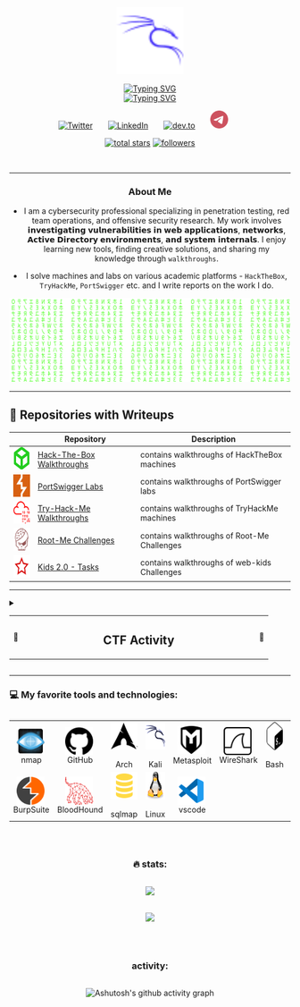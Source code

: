<p align="center">
  <img src="https://github.com/sonyahack1/sonyahack1/blob/main/screenshots/Kalilinux.svg" alt="Kali Logo" width="120">
</p>

<div align="center">
<a href="https://git.io/typing-svg"><img src="https://readme-typing-svg.herokuapp.com?font=Fira+Code&duration=4000&pause=400&color=7B7EEE&center=true&vCenter=true&width=435&lines=Red+Team+%7C+cybersecurity+%7C+pentest" alt="Typing SVG" >
</div>

<div align="center">
<a href="https://git.io/typing-svg"><img src="https://readme-typing-svg.herokuapp.com?font=Fira+Code&duration=4000&color=EE3028&center=true&vCenter=true&width=435&lines=sonyahack1" alt="Typing SVG" /></a>
</div>

<!-- social -->
<p align="center">
  <a href="https://x.com/sonyaflower995"><img width="32px" alt="Twitter" title="Twitter" src="https://i.imgur.com/AixJgnm.png"/></a>
  &#8287;&#8287;&#8287;&#8287;&#8287;
 <a href="https://www.linkedin.com/in/valerii-ilin-661405372/"><img width="32px" alt="LinkedIn" title="LinkedIn" src="https://i.imgur.com/yRpa1dQ.png"/></a>
  &#8287;&#8287;&#8287;&#8287;&#8287;
 <a href="https://dev.to/sonyahack1"><img width="32px" alt="dev.to" title="sonyahack1 dev.to" src="https://i.imgur.com/mVm29vK.png"></a>
  &#8287;&#8287;&#8287;&#8287;&#8287;
 <a href="https://t.me/sonyahack1"><img width="32px" alt="telegram" title="sonyahack1 telegram" src="https://github.com/sonyahack1/sonyahack1/blob/main/logo/telegram-icon.svg"></a>
  &#8287;&#8287;&#8287;&#8287;&#8287;
</p>

<p align="center">
  <a href="https://github.com/sonyahack1?tab=repositories&sort=stargazers">
    <img alt="total stars" title="Total stars on GitHub" src="https://custom-icon-badges.demolab.com/github/stars/sonyahack1?color=55960c&style=for-the-badge&labelColor=488207&logo=star"/></a>
  <a href="https://github.com/sonyahack1?tab=followers">
    <img alt="followers" title="Follow me on Github" src="https://custom-icon-badges.demolab.com/github/followers/sonyahack1?color=236ad3&labelColor=1155ba&style=for-the-badge&logo=person-add&label=Follow&logoColor=white"/></a>
</p>

<div align="center"><img src="https://komarev.com/ghpvc/?username=sonyahack1&style=plastic&color=blueviolet" alt=""/></div>

---

<div align="center">

### About Me

- I am a cybersecurity professional specializing in penetration testing, red team operations, and offensive security research. My work involves 𝗶𝗻𝘃𝗲𝘀𝘁𝗶𝗴𝗮𝘁𝗶𝗻𝗴 𝘃𝘂𝗹𝗻𝗲𝗿𝗮𝗯𝗶𝗹𝗶𝘁𝗶𝗲𝘀 𝗶𝗻 𝘄𝗲𝗯 𝗮𝗽𝗽𝗹𝗶𝗰𝗮𝘁𝗶𝗼𝗻𝘀, 𝗻𝗲𝘁𝘄𝗼𝗿𝗸𝘀, 𝗔𝗰𝘁𝗶𝘃𝗲 𝗗𝗶𝗿𝗲𝗰𝘁𝗼𝗿𝘆 𝗲𝗻𝘃𝗶𝗿𝗼𝗻𝗺𝗲𝗻𝘁𝘀, 𝗮𝗻𝗱 𝘀𝘆𝘀𝘁𝗲𝗺 𝗶𝗻𝘁𝗲𝗿𝗻𝗮𝗹𝘀. I enjoy learning new tools, finding creative solutions, and sharing my knowledge through `walkthroughs`.

- I solve machines and labs on various academic platforms - `HackTheBox`, `TryHackMe`, `PortSwigger` etc. and I write reports on the work I do.

</div>

![Matrix SVG](https://github.com/sonyahack1/sonyahack1/blob/main/matrix.svg)

---
## 📌 Repositories with Writeups

<table align="center">
  <thead>
    <tr>
      <th></th>
      <th>Repository</th>
      <th>Description</th>
    </tr>
  </thead>
  <tbody>
    <tr>
      <td><img src="https://github.com/sonyahack1/sonyahack1/blob/main/logo/hackthebox-icon.svg" alt="HTB" height="40"></td>
      <td><a href="https://github.com/sonyahack1/HackTheBox">Hack-The-Box Walkthroughs</a></td>
      <td>contains walkthroughs of HackTheBox machines</td>
    </tr>
    <tr>
      <td><img src="https://github.com/sonyahack1/sonyahack1/blob/main/logo/portswigger-icon.svg" alt="PortSwigger" height="40"></td>
      <td><a href="https://github.com/sonyahack1/PortSwigger">PortSwigger Labs</a></td>
      <td>contains walkthroughs of PortSwigger labs</td>
    </tr>
    <tr>
      <td><img src="https://github.com/sonyahack1/sonyahack1/blob/main/logo/tryhackme-icon.svg" alt="TryHackMe" height="40"></td>
      <td><a href="https://github.com/sonyahack1/Try-Hack-Me">Try-Hack-Me Walkthroughs</a></td>
      <td>contains walkthroughs of TryHackMe machines</td>
    </tr>
    <tr>
      <td><img src="https://github.com/sonyahack1/sonyahack1/blob/main/logo/rootme-icon.svg" alt="RootMe" height="40"></td>
      <td><a href="https://github.com/sonyahack1/Root-Me">Root-Me Challenges</a></td>
      <td>contains walkthroughs of Root-Me Challenges</td>
    </tr>
    <tr>
      <td><img src="https://github.com/sonyahack1/sonyahack1/blob/main/logo/webkids-icon.svg" alt="Kids 2.0" height="40"></td>
      <td><a href="https://github.com/sonyahack1/kids_2.0-Tasks">Kids 2.0 - Tasks</a></td>
      <td>contains walkthroughs of web-kids Challenges</td>
    </tr>
  </tbody>
</table>


---

<details>
  <summary>
    <table align="center">
      <tr>
        <td align="right" width="5%">🏁</td>
        <td align="center"><h2>CTF Activity</h2></td>
        <td align="left" width="5%">🏁</td>
      </tr>
    </table>
  </summary>

  <details>
    <summary><strong>

<p align="center">
<img src="https://github.com/sonyahack1/sonyahack1/blob/main/screenshots/aclabs-icon.png" alt="aclabs" height="40"> 
ACLabs 02.07.2025-09.07.2025
</p>
    </strong></summary>

    <br>
    <p align="center"><img src="./screenshots/ACLabs_ctf_results.png" alt="ACLabs_ctf_results" width="600"></p>
  </details>

</details>


---
### 💻 My favorite tools and technologies:

<div style="display: flex; flex-direction: column; justify-content: space-between; align-items: center;" >
<table align="center">
  <tr>
   <td align="center" width="96">
        <img src="https://github.com/sonyahack1/sonyahack1/blob/main/screenshots/nmap-logo.svg" title="nmap" alt="nmap" width="50" height="50" align="center" />&nbsp;
      <br>nmap
   </td>
    <td align="center" width="96">
        <img src="https://github.com/sonyahack1/sonyahack1/blob/main/screenshots/github.svg" title="github" alt="github" width="50" height="50" align="center" />&nbsp;
      <br>GitHub
   </td>
    <td align="center" width="96">
        <img src="https://github.com/sonyahack1/sonyahack1/blob/main/screenshots/archlinux.svg" title="archlinux" alt="archlinux" width="50" height="50" align="center" />&nbsp;
      <br>Arch
   </td>
    <td align="center" width="96">
        <img src="https://github.com/sonyahack1/sonyahack1/blob/main/screenshots/kalilinux-svgrepo-com.svg" title="kali" alt="kali" width="50" height="50" align="center" />&nbsp;
      <br>Kali
   </td>
    <td align="center" width="96">
        <img src="https://github.com/sonyahack1/sonyahack1/blob/main/screenshots/metasploit.svg" title="metasploit" alt="metasploit" width="50" height="50" align="center "/>&nbsp;
      <br>Metasploit
   </td>
    <td align="center" width="96">
        <img src="https://github.com/sonyahack1/sonyahack1/blob/main/screenshots/wireshark.svg" title="wireshark" alt="wireshark" width="50" height="50" align="center" />&nbsp;
      <br>WireShark
   </td>
    <td align="center" width="96">
        <img src="https://github.com/sonyahack1/sonyahack1/blob/main/screenshots/gnubash.svg" title="gnubash" alt="gnubash" width="50" height="50" align="center" />&nbsp;
      <br>Bash
   </td>
    <td align="center" width="96">
        <img src="https://github.com/sonyahack1/sonyahack1/blob/main/screenshots/powershell-plain.svg" title="powershell" alt="powershell" width="50" height="50" align="center" />&nbsp;
      <br>PowerShell
   </td>
    <td align="center" width="96">
        <img src="https://github.com/sonyahack1/sonyahack1/blob/main/screenshots/docker.svg" title="docker" alt="docker" width="50" height="50" align="center" />&nbsp;
      <br>Docker
   </td>
  </tr>
  <tr>
    <td align="center" width="96">
        <img src="https://github.com/sonyahack1/sonyahack1/blob/main/screenshots/burpsuite-icon.svg" title="burpsuite" alt="burpsuite" width="50" height="50" align="center" />&nbsp;
      <br>BurpSuite
   </td>
   <td align="center" width="96">
        <img src="https://github.com/sonyahack1/sonyahack1/blob/main/screenshots/logo-red-transparent-logo-only.svg" title="bloodhound" alt="bloodhound" width="50" height="50" align="center" />&nbsp;
      <br>BloodHound
   </td>
   <td align="center" width="96">
        <img src="https://github.com/sonyahack1/sonyahack1/blob/main/screenshots/sql-icon.svg" title="sqlmap" alt="sqlmap" width="50" height="50" align="center" />&nbsp;
      <br>sqlmap
   </td>
   <td align="center" width="96">
        <img src="https://github.com/sonyahack1/sonyahack1/blob/main/screenshots/linux-tux-icon.svg" title="linux" alt="linux" width="50" height="50" align="center" />&nbsp;
      <br>Linux
   </td>
   <td align="center" width="96">
        <img src="https://github.com/sonyahack1/sonyahack1/blob/main/screenshots/vscode-icon.svg" title="vscode" alt="vscode" width="50" height="50" align="center" />&nbsp;
      <br>vscode
   </td>
   </tr>
  </table>

---

### 🔥 stats:

<p align="center">
 <img src="https://github-profile-summary-cards.vercel.app/api/cards/profile-details?username=sonyahack1&theme=radical" />
</p>

<p align="center">
  <img src="https://github-readme-stats.vercel.app/api?username=sonyahack1&show_icons=true&theme=tokyonight" />
</p>

---
### activity:

![Ashutosh's github activity graph](https://github-readme-activity-graph.vercel.app/graph?username=sonyahack1&theme=react-dark)



